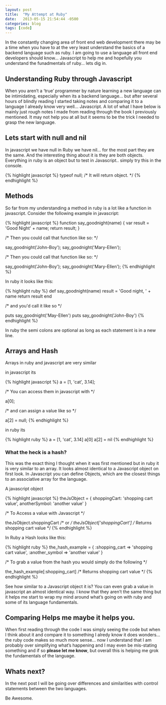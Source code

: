 ```yaml
---
layout: post
title:  "My Attempt at Ruby"
date:   2013-05-15 21:54:44 -0500
categories: blog
tags: [code]
---
```

<p>In the constantly changing area of front end web development there may be a time when you have to at the very least understand the basics of a backend language such as ruby. I am going to use a language all front end developers should know&#8230; Javascript to help me and hopefully you understand the funadmentals of ruby&#8230; lets dig in.<!--more--></p>

<h2>Understanding Ruby through Javascript</h2>

<p>When you aren&#8217;t a &#8216;true&#8217; programmer by nature learning a new language can be intimidating, especially when its a backend language&#8230; but after several hours of blindly reading I started taking notes and comparing it to a language I already know very well&#8230; Javascript. A lot of what I have below is mainly just rough notes I made from reading through the book I previously mentioned. It may not help you at all but it seems to be the trick I needed to grasp the new language.</p>

<h2>Lets start with null and nil</h2>

<p>In javascript we have null in Ruby we have nil&#8230; for the most part they are the same. And the interesting thing about it is they are both objects. Everything in ruby is an object but to test in Javascript.. simply try this in the console.</p>

{% highlight javascript %}
typeof null;
/* It will return object. */
{% endhighlight %}

<h2>Methods</h2>

<p>So far from my understanding a method in ruby is a lot like a function in javascript. Consider the following example in javascript:</p>
{% highlight javascript %}
function say_goodnight(name) {
    var result = 'Good Night' + name;
    return result;
}

/* Then you could call that function like so: */

say_goodnight('John-Boy');
say_goodnight('Mary-Ellen');

/* Then you could call that function like so: */

say_goodnight('John-Boy');
say_goodnight('Mary-Ellen');
{% endhighlight %}

<p>In ruby it looks like this:</p>

{% highlight ruby %}
def say_goodnight(name)
    result = 'Good night, ' + name
    return result
end

/* and you'd call it like so */

puts say_goodnight('May-Ellen')
puts say_goodnight('John-Boy')
{% endhighlight %}

<p>In ruby the semi colons are optional as long as each statement is in a new line.</p>

<h2>Arrays and Hash</h2>

<p>Arrays in ruby and javascript are very similar</p>

<p>in javascript its</p>
{% highlight javascript %}
a = [1, 'cat', 3.14];

/* You can access them in javascript with */

a[0];

/* and can assign a value like so */

a[2] = null;
{% endhighlight %}

<p>in ruby its</p>
{% highlight ruby %}
a = [1, 'cat', 3.14]
a[0]
a[2] = nil
{% endhighlight %}

<h3>What the heck is a hash?</h3>

<p>This was the exact thing I thought when it was first mentioned but in ruby it is very similar to an array. It looks almost identical to a Javascript object on first look. In Javascript you can define Objects, which are the closest things to an associative array for the language.</p>

<p>A javascript object</p>
{% highlight javascript %}
theJsObject = {
    shoppingCart: 'shopping cart value',
    anotherSymbol: 'another value'
}

/* To Access a value with Javascript  */

theJsObject.shoppingCart
/* or */
theJsObject['shoppingCart']
/* Returns shopping cart value */
{% endhighlight %}

<p>In Ruby a Hash looks like this:</p>
{% highlight ruby %}
the_hash_example = {
    :shopping_cart => 'shopping cart value',
    :another_symbol => 'another value'
}

/* To grab a value from the hash you would simply do the following */

the_hash_example[:shopping_cart]
/* Returns shopping cart value */
{% endhighlight %}

<p>See how similar to a Javascript object it is? You can even grab a value in javascript an almost identical way.
I know that they aren&#8217;t the same thing but it helps me start to wrap my mind around what&#8217;s going on with ruby and some of its language fundamentals.</p>

<h2>Comparing Helps me maybe it helps you.</h2>

<p>When first reading through the code I was simply seeing the code but when I think about it and compare it to something I alredy know it does wonders&#8230; the ruby code makes so much more sense&#8230; now I understand that I am probably over simplifying what&#8217;s happening and I may even be mis-stating something and if so <strong>please let me know</strong>, but overall this is helping me grok the fundamentals of the language.</p>

<h2>Whats next?</h2>

<p>In the next post I will be going over differences and similarities with control statements between the two languages.</p>

<p>Be Awesome.</p>
